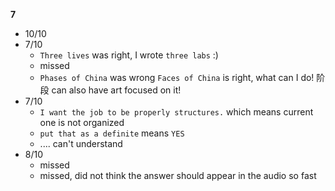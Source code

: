**7**
- 10/10
- 7/10
	- `Three lives` was right, I wrote `three labs` :)
	- missed
	- `Phases of China` was wrong `Faces of China` is right, what can I do! 阶段 can also have art focused on it!
- 7/10
	- `I want the job to be properly structures.` which means current one is not organized
	- `put that as a definite` means `YES`
	- .... can't understand
- 8/10
	- missed
	- missed, did not think the answer should appear in the audio so fast